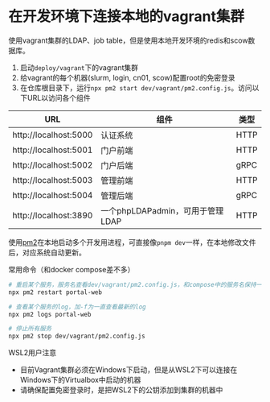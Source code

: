 # 在开发环境下连接本地的vagrant集群

使用vagrant集群的LDAP、job table，但是使用本地开发环境的redis和scow数据库。

1. 启动`deploy/vagrant`下的vagrant集群
2. 给vagrant的每个机器(slurm, login, cn01, scow)配置root的免密登录
3. 在仓库根目录下，运行`npx pm2 start dev/vagrant/pm2.config.js`。访问以下URL以访问各个组件

| URL                   | 组件                             | 类型 |
| --------------------- | -------------------------------- | ---- |
| http://localhost:5000 | 认证系统                         | HTTP |
| http://localhost:5001 | 门户前端                         | HTTP |
| http://localhost:5002 | 门户后端                         | gRPC |
| http://localhost:5003 | 管理前端                         | HTTP |
| http://localhost:5004 | 管理后端                         | gRPC |
| http://localhost:3890 | 一个phpLDAPadmin，可用于管理LDAP | HTTP |

使用[pm2](https://pm2.keymetrics.io/)在本地启动多个开发用进程，可直接像`pnpm dev`一样，在本地修改文件后，对应系统自动更新。

常用命令（和docker compose差不多）

```bash
# 重启某个服务，服务名查看dev/vagrant/pm2.config.js，和compose中的服务名保持一致
npx pm2 restart portal-web

# 查看某个服务的log，加-f为一直查看最新的log
npx pm2 logs portal-web

# 停止所有服务
npx pm2 stop dev/vagrant/pm2.config.js
```

WSL2用户注意

- 目前Vagrant集群必须在Windows下启动，但是从WSL2下可以连接在Windows下的Virtualbox中启动的机器
- 请确保配置免密登录时，是把WSL2下的公钥添加到集群的机器中



